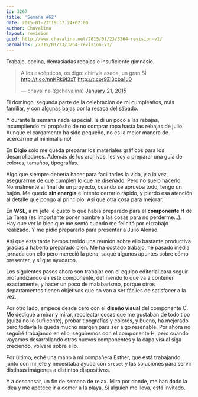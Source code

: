 ```yaml
---
id: 3267
title: 'Semana #62'
date: 2015-01-23T19:37:24+02:00
author: Chavalina
layout: revision
guid: http://www.chavalina.net/2015/01/23/3264-revision-v1/
permalink: /2015/01/23/3264-revision-v1/
---
```

Trabajo, cocina, demasiadas rebajas e insuficiente gimnasio.

<blockquote class="twitter-tweet" lang="en">
  <p>
    A los escépticos, os digo: chirivía asada, un gran SÍ <a href="http://t.co/nnKRk9I3xT">http://t.co/nnKRk9I3xT</a> <a href="http://t.co/9Zl3cba1u0">http://t.co/9Zl3cba1u0</a>
  </p>
  
  <p>
    &mdash; chavalina (@chavalina) <a href="https://twitter.com/chavalina/status/557964007446179843">January 21, 2015</a>
  </p>
</blockquote>



El domingo, segunda parte de la celebración de mi cumpleaños, más familiar, y con algunas bajas por la resaca del sábado. 

Y durante la semana nada especial, le di un poco a las rebajas, incumpliendo mi propósito de no comprar ropa hasta las rebajas de julio. Aunque el cargamento ha sido pequeño, no es la mejor manera de acercarme al minimalismo!

En **Digio** sólo me queda preparar los materiales gráficos para los desarrolladores. Además de los archivos, les voy a preparar una guía de colores, tamaños, tipografías. 

Algo que siempre debería hacer para facilitarles la vida, y a la vez, asegurarme de que cumplen lo que he diseñado. Pero no suelo hacerlo. Normalmente al final de un proyecto, cuando se aprueba todo, tengo un bajón. Me quedo **sin energía** e intento cerrarlo rápido, y pierdo esa atención al detalle que pongo al principio. Así que otra cosa para mejorar.

En **WSL**, a mi jefe le gustó lo que había preparado para el **componente H** de La Tarea (es importante poner nombre a las cosas para no perderme&#8230;). Hay que ver lo bien que me sentó cuando me felicitó por el trabajo realizado. Y me pidió prepararlo para presentar a Julio Alonso. 

Así que esta tarde hemos tenido una reunión sobre ello bastante productiva gracias a haberla preparado bien. Me ha costado trabajo, he pasado media jornada con ello pero mereció la pena, saqué algunos apuntes sobre cómo presentar, y sí que ayudaron.

Los siguientes pasos ahora son trabajar con el equipo editorial para seguir profundizando en este componente, definiendo lo que va a contener exactamente, y hacer un poco de malabarismo, porque otros departamentos tienen objetivos que no van a ser fáciles de satisfacer a la vez.

Por otro lado, empecé desde cero con el **diseño visual** del componente C. Me dediqué a mirar y mirar, recolectar cosas que me gustaban de todo tipo (quizá no lo sufiicente), probar tipografías y colores, y bueno, ha mejorado pero todavía le queda mucho margen para ser algo reseñable. Por ahora no seguiré trabajando en ello, seguiremos con el componente H, pero cuando vayamos desarrollando otros nuevos componentes y la capa visual siga creciendo, volveré sobre ello.

Por último, eché una mano a mi compañera Esther, que está trabajando junto con mi jefe y necesitaba ayuda con `srcset` y las soluciones para servir distintas imágenes a distintos dispositivos.

Y a descansar, un fin de semana de relax. Mira por donde, me han dado la idea y me apetece ir a comer a la playa. Si alguien me lleva, está invitado.